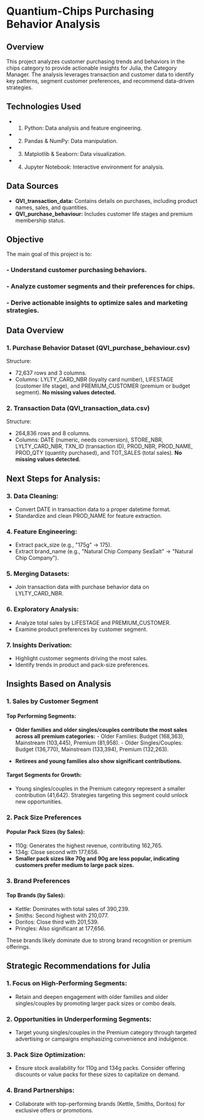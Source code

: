 # Quantium-Chips Purchasing Behavior Analysis
## **Overview**
This project analyzes customer purchasing trends and behaviors in the chips category to provide actionable insights for Julia, the Category Manager. The analysis leverages transaction and customer data to identify key patterns, segment customer preferences, and recommend data-driven strategies.

## Technologies Used
- 1. Python: Data analysis and feature engineering.
- 2. Pandas & NumPy: Data manipulation.
- 3. Matplotlib & Seaborn: Data visualization.
- 4. Jupyter Notebook: Interactive environment for analysis.
 
## Data Sources
- **QVI_transaction_data:** Contains details on purchases, including product names, sales, and quantities.
- **QVI_purchase_behaviour:** Includes customer life stages and premium membership status.

## **Objective**
The main goal of this project is to:

### - Understand customer purchasing behaviors.
### - Analyze customer segments and their preferences for chips.
### - Derive actionable insights to optimize sales and marketing strategies.

## Data Overview
### 1. Purchase Behavior Dataset (QVI_purchase_behaviour.csv)
Structure:
- 72,637 rows and 3 columns.
- Columns: LYLTY_CARD_NBR (loyalty card number), LIFESTAGE (customer life stage), and PREMIUM_CUSTOMER (premium or budget segment).
**No missing values detected.**

### 2. Transaction Data (QVI_transaction_data.csv)
Structure:
- 264,836 rows and 8 columns.
- Columns: DATE (numeric, needs conversion), STORE_NBR, LYLTY_CARD_NBR, TXN_ID (transaction ID), PROD_NBR, PROD_NAME, PROD_QTY (quantity purchased), and TOT_SALES (total sales).
**No missing values detected.**

## Next Steps for Analysis:
### 3. Data Cleaning:

- Convert DATE in transaction data to a proper datetime format.
- Standardize and clean PROD_NAME for feature extraction.

### 4. Feature Engineering:

- Extract pack_size (e.g., "175g" → 175).
- Extract brand_name (e.g., "Natural Chip Company SeaSalt" → "Natural Chip Company").

### 5. Merging Datasets:

- Join transaction data with purchase behavior data on LYLTY_CARD_NBR.

### 6. Exploratory Analysis:

- Analyze total sales by LIFESTAGE and PREMIUM_CUSTOMER.
- Examine product preferences by customer segment.

### 7. Insights Derivation:

- Highlight customer segments driving the most sales.
- Identify trends in product and pack-size preferences.

## Insights Based on Analysis
### 1. Sales by Customer Segment
#### Top Performing Segments:
- **Older families and older singles/couples contribute the most sales across all premium categories:**
      - Older Families: Budget (168,363), Mainstream (103,445), Premium (81,958).
      - Older Singles/Couples: Budget (136,770), Mainstream (133,394), Premium (132,263).

- **Retirees and young families also show significant contributions.**

#### Target Segments for Growth:
- Young singles/couples in the Premium category represent a smaller contribution (41,642). Strategies targeting this segment could unlock new opportunities.

### 2. Pack Size Preferences
#### Popular Pack Sizes (by Sales):
- 110g: Generates the highest revenue, contributing 162,765.
- 134g: Close second with 177,656.
- **Smaller pack sizes like 70g and 90g are less popular, indicating customers prefer medium to large pack sizes.**

### 3. Brand Preferences
#### Top Brands (by Sales):
- Kettle: Dominates with total sales of 390,239.
- Smiths: Second highest with 210,077.
- Doritos: Close third with 201,539.
- Pringles: Also significant at 177,656.
  
These brands likely dominate due to strong brand recognition or premium offerings.

## Strategic Recommendations for Julia
### 1. Focus on High-Performing Segments:

- Retain and deepen engagement with older families and older singles/couples by promoting larger pack sizes or combo deals.

### 2. Opportunities in Underperforming Segments:

- Target young singles/couples in the Premium category through targeted advertising or campaigns emphasizing convenience and indulgence.

### 3. Pack Size Optimization:

- Ensure stock availability for 110g and 134g packs. Consider offering discounts or value packs for these sizes to capitalize on demand.

### 4. Brand Partnerships:

- Collaborate with top-performing brands (Kettle, Smiths, Doritos) for exclusive offers or promotions.
